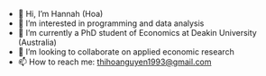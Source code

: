 - 👋 Hi, I’m Hannah (Hoa)
- 👀 I’m interested in programming and data analysis
- 🌱 I’m currently a PhD student of Economics at Deakin University (Australia)
- 💞️ I’m looking to collaborate on applied economic research
- 📫 How to reach me: thihoanguyen1993@gmail.com

<!---
hannahhoa/hannahhoa is a ✨ special ✨ repository because its `README.md` (this file) appears on your GitHub profile.
You can click the Preview link to take a look at your changes.
--->

